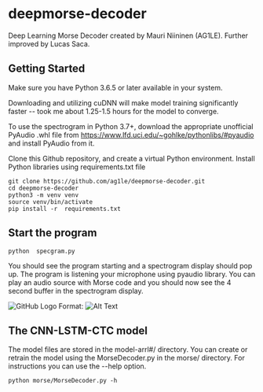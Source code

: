 # deepmorse-decoder
Deep Learning Morse Decoder created by Mauri Niininen (AG1LE).
Further improved by Lucas Saca.


##  Getting Started

Make sure you have Python 3.6.5 or later available in your system.

Downloading and utilizing cuDNN will make model training significantly faster --  took me about 1.25-1.5 hours for the model to converge.

To use the spectrogram in Python 3.7+, download the appropriate unofficial PyAudio .whl file from https://www.lfd.uci.edu/~gohlke/pythonlibs/#pyaudio and install PyAudio from it.

Clone this Github repository, and create a virtual Python environment. 
Install Python libraries using requirements.txt file

```
git clone https://github.com/ag1le/deepmorse-decoder.git
cd deepmorse-decoder
python3 -m venv venv
source venv/bin/activate
pip install -r  requirements.txt
```

##  Start the program

``` 
python  specgram.py
````

You should see the program starting and a spectrogram display should pop up. 
The program is listening your microphone using pyaudio library. 
You can play an audio source with Morse code and you should now see the 4 second buffer in the spectrogram display. 

![GitHub Logo](/images/screen.png)
Format: ![Alt Text](url)

##  The CNN-LSTM-CTC model 
The model files are stored in the model-arrl#/ directory. 
You can create or retrain the model using the MorseDecoder.py in the morse/ directory. 
For instructions you can use the --help option. 

```
python morse/MorseDecoder.py -h 
```
